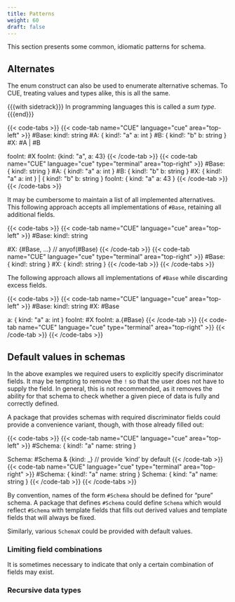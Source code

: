 ```yaml
---
title: Patterns
weight: 60
draft: false
---
```



This section presents some common, idiomatic patterns for schema.

## Alternates

The enum construct can also be used to enumerate alternative schemas.
To CUE, treating values and types alike, this is all the same.

{{{with sidetrack}}}
In programming languages this is called a *sum type*.
{{{end}}}


{{< code-tabs >}}
{{< code-tab name="CUE" language="cue"  area="top-left" >}}
#Base: kind!: string
#A: {
	kind!: "a"
	a:     int
}
#B: {
	kind!: "b"
	b:     string
}
#X: #A | #B

fooInt: #X
fooInt: {kind: "a", a: 43}
{{< /code-tab >}}
{{< code-tab name="CUE" language="cue" type="terminal" area="top-right" >}}
#Base: {
    kind!: string
}
#A: {
    kind!: "a"
    a:     int
}
#B: {
    kind!: "b"
    b:     string
}
#X: {
    kind!: "a"
    a:     int
} | {
    kind!: "b"
    b:     string
}
fooInt: {
    kind: "a"
    a:    43
}
{{< /code-tab >}}
{{< /code-tabs >}}

It may be cumbersome to maintain a list of all implemented alternatives.
This following approach accepts all implementations of `#Base`, retaining
all additional fields.

{{< code-tabs >}}
{{< code-tab name="CUE" language="cue"  area="top-left" >}}
#Base: kind!: string

#X: {#Base, ...} // anyof(#Base)
{{< /code-tab >}}
{{< code-tab name="CUE" language="cue" type="terminal" area="top-right" >}}
#Base: {
    kind!: string
}
#X: {
    kind!: string
}
{{< /code-tab >}}
{{< /code-tabs >}}

The following approach allows all implementations of `#Base` while discarding excess fields.

{{< code-tabs >}}
{{< code-tab name="CUE" language="cue"  area="top-left" >}}
#Base: kind!: string
#X: #Base

a: {
    kind: "a"
    a:    int
}
fooInt: #X
fooInt: a.{#Base}
{{< /code-tab >}}
{{< code-tab name="CUE" language="cue" type="terminal" area="top-right" >}}
{{< /code-tab >}}
{{< /code-tabs >}}

## Default values in schemas

In the above examples we required users to explicitly specify discriminator fields.
It may be tempting to remove the `!` so that the user does not have to supply the field.
In general, this is not recommended, as it removes the ability for that schema to check whether a given piece of data is fully and correctly defined.

A package that provides schemas with required discriminator fields could provide a convenience variant, though, with those already filled out:

{{< code-tabs >}}
{{< code-tab name="CUE" language="cue"  area="top-left" >}}
#Schema: {
	kind!: "a"
	name:  string
}

Schema: #Schema & {kind: _} // provide ‘kind’ by default
{{< /code-tab >}}
{{< code-tab name="CUE" language="cue" type="terminal" area="top-right" >}}
#Schema: {
    kind!: "a"
    name:  string
}
Schema: {
    kind: "a"
    name: string
}
{{< /code-tab >}}
{{< /code-tabs >}}

By convention, names of the form `#Schema` should be defined for “pure” schema.
A package that defines `#Schema` could define `Schema` which would reflect `#Schema` with template fields that fills out derived values and template fields that will always be fixed.

Similarly, various `SchemaX` could be provided with default values.

### Limiting field combinations

It is sometimes necessary to indicate that only a certain combination of fields may exist.

### Recursive data types
